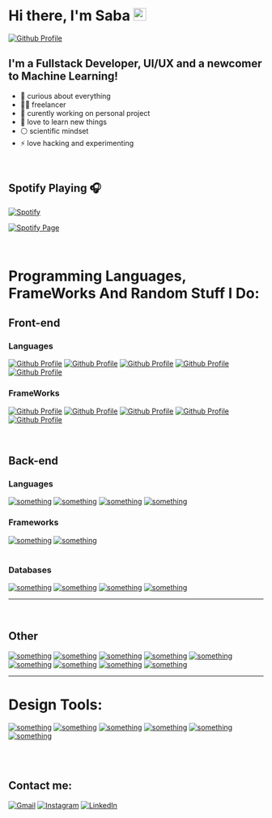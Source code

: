 # Hi there, I'm Saba <img src="https://media.giphy.com/media/hvRJCLFzcasrR4ia7z/giphy.gif" width="25px"></a>

[![Github Profile](https://img.shields.io/badge/github-%F0%9F%92%BB-black?style=for-the-badge&logo=github&color=black&link=https://github.com/skevlishvili)](https://github.com/skevlishvili)

## I'm a Fullstack Developer, UI/UX and a newcomer to Machine Learning!

- 🌌 curious about everything
- 👨‍💻 freelancer
- 🎴 curently working on personal project
- 🌱 love to learn new things
- ⚪ scientific mindset
- ⚡ love hacking and experimenting

<br />

## Spotify Playing 🎧

[![Spotify](https://novatorem-indol-five.vercel.app/api/spotify)](https://open.spotify.com/user/nqfpzmauenz24rzuorpqbaf06?si=w1tPmRYnTjWTKIfl6bEq4Q)
<br />

[![Spotify Page](https://img.shields.io/badge/spotify-%231ED760.svg?&style=for-the-badge&logo=spotify&logoColor=white)](https://open.spotify.com/user/nqfpzmauenz24rzuorpqbaf06?si=w1tPmRYnTjWTKIfl6bEq4Q)

<br />

# Programming Languages, FrameWorks And Random Stuff I Do:

## Front-end

### Languages

[![Github Profile](https://img.shields.io/badge/javascript%20-%23323330.svg?&style=for-the-badge&logo=javascript&logoColor=%23F7DF1E)](https://github.com/skevlishvili)
[![Github Profile](https://img.shields.io/badge/typescript%20-%23007ACC.svg?&style=for-the-badge&logo=typescript&logoColor=white)](https://github.com/skevlishvili)
[![Github Profile](https://img.shields.io/badge/html5%20-%23E34F26.svg?&style=for-the-badge&logo=html5&logoColor=white)](https://github.com/skevlishvili)
[![Github Profile](https://img.shields.io/badge/css3%20-%231572B6.svg?&style=for-the-badge&logo=css3&logoColor=white)](https://github.com/skevlishvili)
[![Github Profile](https://img.shields.io/badge/SASS%20-hotpink.svg?&style=for-the-badge&logo=SASS&logoColor=white)](https://github.com/skevlishvili)

### FrameWorks

[![Github Profile](https://img.shields.io/badge/react%20-%2320232a.svg?&style=for-the-badge&logo=react&logoColor=%2361DAFB)](https://github.com/skevlishvili)
[![Github Profile](https://img.shields.io/badge/bootstrap%20-%23563D7C.svg?&style=for-the-badge&logo=bootstrap&logoColor=white)](https://github.com/skevlishvili)
[![Github Profile](https://img.shields.io/badge/webpack%20-%238DD6F9.svg?&style=for-the-badge&logo=webpack&logoColor=black)](https://github.com/skevlishvili)
[![Github Profile](https://img.shields.io/badge/Flutter%20-6DCFF8.svg?&style=for-the-badge&logo=flutter&logoColor=white)](https://github.com/skevlishvili)
[![Github Profile](https://img.shields.io/badge/React%20Native%20-83CEF4.svg?&style=for-the-badge&logo=react&logoColor=white)](https://github.com/skevlishvili)

<br />

## Back-end

### Languages

[![something](https://img.shields.io/badge/node.js%20-%2343853D.svg?&style=for-the-badge&logo=node.js&logoColor=white)]()
[![something](https://img.shields.io/badge/python%20-%2314354C.svg?&style=for-the-badge&logo=python&logoColor=white)]()
[![something](https://img.shields.io/badge/c%23%20-%23239120.svg?&style=for-the-badge&logo=c-sharp&logoColor=white)]()
[![something](https://img.shields.io/badge/php-%23777BB4.svg?&style=for-the-badge&logo=php&logoColor=white)]()

### Frameworks

[![something](https://img.shields.io/badge/express.js%20-%23404d59.svg?&style=for-the-badge)]()
[![something](https://img.shields.io/badge/django%20-%23092E20.svg?&style=for-the-badge&logo=django&logoColor=white)]()
<br />
<br />

### Databases

[![something](https://img.shields.io/badge/Firebase-black.svg?&style=for-the-badge&logo=firebase&logoColor=white)]()
[![something](https://img.shields.io/badge/MongoDB-%234ea94b.svg?&style=for-the-badge&logo=mongodb&logoColor=white)]()
[![something](https://img.shields.io/badge/postgres-%23316192.svg?&style=for-the-badge&logo=postgresql&logoColor=white)]()
[![something](https://img.shields.io/badge/mysql-%2300f.svg?&style=for-the-badge&logo=mysql&logoColor=white)]()

---

<br />

## Other

[![something](https://img.shields.io/badge/Pytorch%20-F29536.svg?&style=for-the-badge&logo=pytorch&logoColor=white)]()
[![something](https://img.shields.io/badge/Tensorflow%20-F29536.svg?&style=for-the-badge&logo=Tensorflow&logoColor=white)]()
[![something](https://img.shields.io/badge/git%20-%23F05033.svg?&style=for-the-badge&logo=git&logoColor=white)]()
[![something](https://img.shields.io/badge/shell_script%20-%23121011.svg?&style=for-the-badge&logo=gnu-bash&logoColor=white)]()
[![something](https://img.shields.io/badge/nginx%20-%23009639.svg?&style=for-the-badge&logo=nginx&logoColor=white)]()
[![something](https://img.shields.io/badge/github%20-%23121011.svg?&style=for-the-badge&logo=github&logoColor=white)]()
[![something](https://img.shields.io/badge/github%20actions%20-%232671E5.svg?&style=for-the-badge&logo=github%20actions&logoColor=white)]()
[![something](https://img.shields.io/badge/vercel%20-%23000000.svg?&style=for-the-badge&logo=vercel&logoColor=white)]()
[![something](https://img.shields.io/badge/heroku%20-%23430098.svg?&style=for-the-badge&logo=heroku&logoColor=white)]()
<br />

---

# Design Tools:

[![something](https://img.shields.io/badge/figma%20-%23F24E1E.svg?&style=for-the-badge&logo=figma&logoColor=white)]()
[![something](https://img.shields.io/badge/adobe%20illustrator%20-%23FF9A00.svg?&style=for-the-badge&logo=adobe%20illustrator&logoColor=white)]()
[![something](https://img.shields.io/badge/adobe%20-%23FF0000.svg?&style=for-the-badge&logo=adobe&logoColor=white)]()
[![something](https://img.shields.io/badge/blender%20-%23F5792A.svg?&style=for-the-badge&logo=blender&logoColor=white)]()
[![something](https://img.shields.io/badge/adobe%20xd%20-%23FF26BE.svg?&style=for-the-badge&logo=adobe%20xd&logoColor=white)]()
[![something](https://img.shields.io/badge/adobe%20photoshop%20-%2331A8FF.svg?&style=for-the-badge&logo=adobe%20photoshop&logoColor=white)]()

<br />
<br />

## Contact me:

[![Gmail](https://img.shields.io/badge/gmail-D14836?&style=for-the-badge&logo=gmail&logoColor=white)](mailto:sebastian.kevlishvili@gmail.com)
[![Instagram](https://img.shields.io/badge/Instagram-F77737?&style=for-the-badge&logo=instagram&logoColor=white)](https://www.instagram.com/sabakevlishvili)
[![LinkedIn](https://img.shields.io/badge/Linkedin-2D72AD?&style=for-the-badge&logo=linkedin&logoColor=white)](https://www.linkedin.com/in/saba-kevlishvili/)
